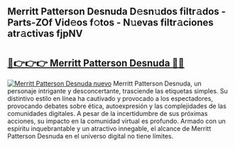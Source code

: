 ## Merritt Patterson Desnuda D𝚎sn𝚞dos filtr𝚊dos - Parts-ZOf Vid𝚎os f𝚘tos - N𝚞evas filtr𝚊ciones atr𝚊ctivas fjpNV

# <h2><a href="http://mb1bcl.tromn.icu/?c=Merritt+Patterson+Desnuda">🔗👉👉👉 Merritt Patterson Desnuda 🔗🔗</a></h2>

[![Merritt Patterson Desnuda nuevo](https://i.imgur.com/pEAQMta.gif)](http://mb1bcl.tromn.icu/?c=Merritt+Patterson+Desnuda)
Merritt Patterson Desnuda, un personaje intrigante y desconcertante, trasciende las etiquetas simples. Su distintivo estilo en línea ha cautivado y provocado a los espectadores, provocando debates sobre ética, autoexpresión y las complejidades de las comunidades digitales. A pesar de la incertidumbre de sus próximas acciones, su impacto en la comunidad virtual es profundo. Armado con un espíritu inquebrantable y un atractivo innegable, el alcance de Merritt Patterson Desnuda en el universo digital no tiene límites.
